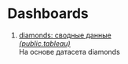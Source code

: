 # Dashboards

1. [diamonds: сводные данные]()  
  [*(public.tableau)*](https://public.tableau.com/views/diamonds_16683615351350/Dashboard1?:language=en-US&:display_count=n&:origin=viz_share_link)  
   На основе датасета diamonds
